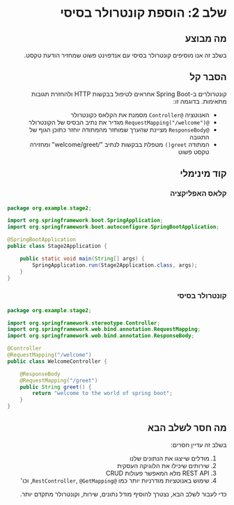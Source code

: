 
<div dir="rtl">

# שלב 2: הוספת קונטרולר בסיסי

## מה מבוצע
בשלב זה אנו מוסיפים קונטרולר בסיסי עם אנדפוינט פשוט שמחזיר הודעת טקסט.

## הסבר קל
קונטרולרים ב-Spring Boot אחראים לטיפול בבקשות HTTP ולהחזרת תגובות מתאימות. בדוגמה זו:
- האנוטציה `@Controller` מסמנת את הקלאס כקונטרולר
- `@RequestMapping("/welcome")` מגדיר את נתיב הבסיס של הקונטרולר
- `@ResponseBody` מציינת שהערך שמוחזר מהמתודה יוחזר כתוכן הגוף של התגובה
- המתודה `greet()` מטפלת בבקשות לנתיב "/welcome/greet" ומחזירה טקסט פשוט

## קוד מינימלי

### קלאס האפליקציה

</div>

```java
package org.example.stage2;

import org.springframework.boot.SpringApplication;
import org.springframework.boot.autoconfigure.SpringBootApplication;

@SpringBootApplication
public class Stage2Application {

    public static void main(String[] args) {
        SpringApplication.run(Stage2Application.class, args);
    }
}
```

<div dir="rtl">

### קונטרולר בסיסי


</div>

```java
package org.example.stage2;

import org.springframework.stereotype.Controller;
import org.springframework.web.bind.annotation.RequestMapping;
import org.springframework.web.bind.annotation.ResponseBody;

@Controller
@RequestMapping("/welcome")
public class WelcomeController {

    @ResponseBody
    @RequestMapping("/greet")
    public String greet() {
        return "welcome to the world of spring boot";
    }
}
```

<div dir="rtl">

## מה חסר לשלב הבא
בשלב זה עדיין חסרים:
1. מודלים שייצגו את הנתונים שלנו
2. שירותים שיכילו את הלוגיקה העסקית
3. REST API מלא המאפשר פעולות CRUD
4. שימוש באנוטציות מודרניות יותר כמו `@RestController`, `@GetMapping`, וכו'

כדי לעבור לשלב הבא, נצטרך להוסיף מודל נתונים, שירות, וקונטרולר מתקדם יותר.

</div>

